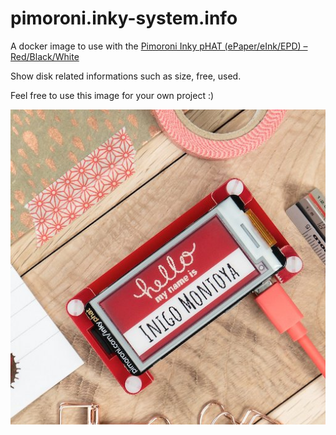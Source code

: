 # pimoroni.inky-system.info
A docker image to use with the [Pimoroni Inky pHAT (ePaper/eInk/EPD) – Red/Black/White](https://shop.pimoroni.com/products/inky-phat?variant=12549254217811)

Show disk related informations such as size, free, used.

Feel free to use this image for your own project :)

![](https://raw.githubusercontent.com/promethee/pimoroni.inky/main/inky-phat-colours-square-3_1024x1024.jpg)

